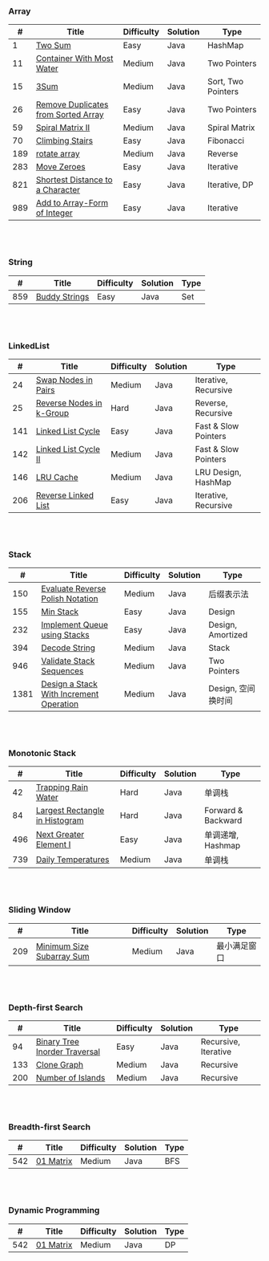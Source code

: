 ### Array
| # | Title | Difficulty | Solution | Type |
|---| ----- | ---------- | -------- | ---- |
| 1 | [Two Sum](https://github.com/HackBL/Leetcode/blob/main/Array/1.%20Two%20Sum.md) | Easy | Java | HashMap |
| 11 | [Container With Most Water](https://github.com/HackBL/Leetcode/blob/main/Array/11.%20Container%20With%20Most%20Water.md) | Medium | Java | Two Pointers |
| 15 | [3Sum](https://github.com/HackBL/Leetcode/blob/main/Array/15.%203Sum.md) | Medium | Java | Sort, Two Pointers |
| 26 | [Remove Duplicates from Sorted Array](https://github.com/HackBL/Leetcode/blob/main/Array/26.%20Remove%20Duplicates%20from%20Sorted%20Array.md) | Easy | Java | Two Pointers |
| 59 | [Spiral Matrix II](https://github.com/HackBL/Leetcode/blob/main/Array/59.%20Spiral%20Matrix%20II.md) | Medium | Java | Spiral Matrix |
| 70 | [Climbing Stairs](https://github.com/HackBL/Leetcode/blob/main/Array/70.%20Climbing%20Stairs.md) | Easy | Java | Fibonacci |
| 189 | [rotate array](https://github.com/HackBL/Leetcode/blob/main/Array/189.%20rotate%20array.md) | Medium | Java | Reverse |
| 283 | [Move Zeroes](https://github.com/HackBL/Leetcode/blob/main/Array/283.%20Move%20Zeros.md) | Easy | Java | Iterative |
| 821 | [Shortest Distance to a Character](https://github.com/HackBL/Leetcode/blob/main/Array/821.%20Shortest%20Distance%20to%20a%20Character.md) | Easy | Java |  Iterative, DP|
| 989 | [Add to Array-Form of Integer](https://github.com/HackBL/Leetcode/blob/main/Array/989.%20Add%20to%20Array-Form%20of%20Integer.md) | Easy | Java | Iterative |


<br /><br />
### String
| # | Title | Difficulty | Solution | Type |
|---| ----- | ---------- | -------- | ---- |
| 859 | [Buddy Strings](https://github.com/HackBL/Leetcode/blob/main/String/859.%20Buddy%20Strings.md) | Easy | Java | Set |



<br /><br />
### LinkedList
| # | Title | Difficulty | Solution | Type |
|---| ----- | ---------- | -------- | ---- |
| 24 | [Swap Nodes in Pairs](https://github.com/HackBL/Leetcode/blob/main/LinkedList/24.%20Swap%20Nodes%20in%20Pairs.md) | Medium | Java | Iterative, Recursive |
| 25 | [Reverse Nodes in k-Group](https://github.com/HackBL/Leetcode/blob/main/LinkedList/25.%20Reverse%20Nodes%20in%20k-Group.md) | Hard | Java | Reverse, Recursive |
| 141 | [Linked List Cycle](https://github.com/HackBL/Leetcode/blob/main/LinkedList/141.%20Linked%20List%20Cycle.md) | Easy | Java | Fast & Slow Pointers |
| 142 | [Linked List Cycle II](https://github.com/HackBL/Leetcode/blob/main/LinkedList/142.%20Linked%20List%20Cycle%20II.md) | Medium | Java | Fast & Slow Pointers |
| 146 | [LRU Cache](https://github.com/HackBL/Leetcode/blob/main/LinkedList/146.%20LRU%20cache.md) | Medium | Java | LRU Design, HashMap |
| 206 | [Reverse Linked List](https://github.com/HackBL/Leetcode/blob/main/LinkedList/206.%20Reverse%20Linked%20List.md) | Easy | Java | Iterative, Recursive |


<br /><br />
### Stack
| # | Title | Difficulty | Solution | Type |
|---| ----- | ---------- | -------- | ---- |
| 150 | [Evaluate Reverse Polish Notation](https://github.com/HackBL/Leetcode/blob/main/Stack/150.%20Evaluate%20Reverse%20Polish%20Notation.md) | Medium | Java | 后缀表示法 |
| 155 | [Min Stack](https://github.com/HackBL/Leetcode/blob/main/Stack/155.%20Min%20Stack.md) | Easy | Java | Design |
| 232 | [Implement Queue using Stacks](https://github.com/HackBL/Leetcode/blob/main/Stack/232.%20Implement%20Queue%20using%20Stacks.md) | Easy | Java | Design, Amortized |
| 394 | [Decode String](https://github.com/HackBL/Leetcode/blob/main/Stack/394.%20Decode%20String.md) | Medium | Java | Stack |
| 946 | [Validate Stack Sequences](https://github.com/HackBL/Leetcode/blob/main/Stack/946.%20Validate%20Stack%20Sequences.md) | Medium | Java | Two Pointers |
| 1381 | [Design a Stack With Increment Operation](https://github.com/HackBL/Leetcode/blob/main/Stack/1381.%20Design%20a%20Stack%20With%20Increment%20Operation.md) | Medium | Java | Design, 空间换时间 |




<br /><br />
### Monotonic Stack
| # | Title | Difficulty | Solution | Type |
|---| ----- | ---------- | -------- | ---- |
| 42 | [Trapping Rain Water](https://github.com/HackBL/Leetcode/blob/main/Monotonic%20Stack/42.%20Trapping%20Rain%20Water.md) | Hard | Java | 单调栈 |
| 84 | [Largest Rectangle in Histogram](https://github.com/HackBL/Leetcode/blob/main/Monotonic%20Stack/84.%20Largest%20Rectangle%20in%20Histogram.md) | Hard | Java | Forward & Backward |
| 496 | [Next Greater Element I](https://github.com/HackBL/Leetcode/blob/main/Monotonic%20Stack/496.%20Next%20Greater%20Element%20I.md) | Easy | Java | 单调递增, Hashmap |
| 739 | [Daily Temperatures](https://github.com/HackBL/Leetcode/blob/main/Monotonic%20Stack/739.%20Daily%20Temperatures.md) | Medium | Java | 单调栈 |

<br /><br />
### Sliding Window
| # | Title | Difficulty | Solution | Type |
|---| ----- | ---------- | -------- | ---- |
| 209 | [Minimum Size Subarray Sum](https://github.com/HackBL/Leetcode/blob/main/Sliding%20Window/209.%20Minimum%20Size%20Subarray%20Sum.md) | Medium | Java | 最小满足窗口 |





<br /><br />
### Depth-first Search
| # | Title | Difficulty | Solution | Type |
|---| ----- | ---------- | -------- | ---- |
| 94 | [Binary Tree Inorder Traversal](https://github.com/HackBL/Leetcode/blob/main/Depth-first%20Search/94.%20Binary%20Tree%20Inorder%20Traversal.md) | Easy | Java | Recursive, Iterative |
| 133 | [Clone Graph](https://github.com/HackBL/Leetcode/blob/main/Depth-first%20Search/133.%20Clone%20Graph.md) | Medium | Java | Recursive |
| 200 | [Number of Islands](https://github.com/HackBL/Leetcode/blob/main/Depth-first%20Search/200.%20Number%20of%20Islands.md) | Medium | Java | Recursive |


<br /><br />
### Breadth-first Search
| # | Title | Difficulty | Solution | Type |
|---| ----- | ---------- | -------- | ---- |
| 542 | [01 Matrix](https://github.com/HackBL/Leetcode/blob/main/Breadth-first%20Search/542.%2001%20Matrix.md) | Medium | Java | BFS |


<br /><br />
### Dynamic Programming
| # | Title | Difficulty | Solution | Type |
|---| ----- | ---------- | -------- | ---- |
| 542 | [01 Matrix](https://github.com/HackBL/Leetcode/blob/main/DP/542.%2001%20Matrix.md) | Medium | Java | DP |


